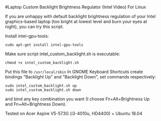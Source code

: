 #Laptop Custom Backlight Brightness Regulator (Intel Video) For Linux

If you are unhappy with default backlight brightness regulation of your Intel graphics-based laptop (too bright at lowest level and burn your eyes at night), you can try this script.

Install intel-gpu-tools:
```
sudo apt-get install intel-gpu-tools
```

Make sure script intel_custom_backlight.sh is executable:
```
chmod +x intel_custom_backlight.sh
```

Put this file to `/usr/local/sbin`
In GNOME Keyboard Shortcuts create bindings "Backlight Up" and "Backlight Down", set commands respectively:
```
sudo intel_custom_backlight.sh up
sudo intel_custom_backlight.sh down
```
and bind any key combination you want (I choose Fn+Alt+Brightness Up and Fn+Alt+Brightness Down).

Tested on Acer Aspire V5-573G (i3-4010u, HD4400) + Ubuntu 18.04
